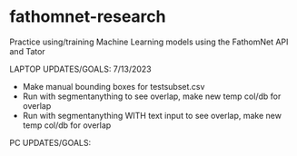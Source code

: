 # fathomnet-research

Practice using/training Machine Learning models using the FathomNet API and Tator

LAPTOP UPDATES/GOALS:
7/13/2023
- Make manual bounding boxes for testsubset.csv
- Run with segmentanything to see overlap, make new temp col/db for overlap
- Run with segmentanything WITH text input to see overlap, make new temp col/db for overlap

PC UPDATES/GOALS:
